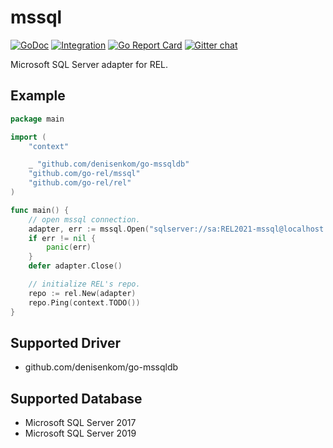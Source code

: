 # mssql

[![GoDoc](https://godoc.org/github.com/go-rel/mssql?status.svg)](https://pkg.go.dev/github.com/go-rel/mssql)
[![Integration](https://github.com/go-rel/mssql/actions/workflows/integration.yml/badge.svg?branch=main)](https://github.com/go-rel/mssql/actions/workflows/integration.yml)
[![Go Report Card](https://goreportcard.com/badge/github.com/go-rel/mssql)](https://goreportcard.com/report/github.com/go-rel/mssql)
[![Gitter chat](https://badges.gitter.im/go-rel/rel.png)](https://gitter.im/go-rel/rel)

Microsoft SQL Server adapter for REL.

## Example 

```go
package main

import (
	"context"

	_ "github.com/denisenkom/go-mssqldb"
	"github.com/go-rel/mssql"
	"github.com/go-rel/rel"
)

func main() {
	// open mssql connection.
	adapter, err := mssql.Open("sqlserver://sa:REL2021-mssql@localhost:1433?database=rel")
	if err != nil {
		panic(err)
	}
	defer adapter.Close()

	// initialize REL's repo.
	repo := rel.New(adapter)
	repo.Ping(context.TODO())
}

```

## Supported Driver

- github.com/denisenkom/go-mssqldb

## Supported Database

- Microsoft SQL Server 2017
- Microsoft SQL Server 2019
